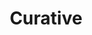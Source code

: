 ---
facebook: https://facebook.com/CurativeInc
instagram: https://instagram.com/curativeinc
linkedin: https://linkedin.com/company/curativeinc
logohandle: curative
sort: curative
title: Curative
twitter: https://x.com/Curative
website: https://curative.com/
youtube: https://youtube.com/@CurativeInc
---